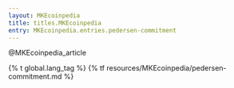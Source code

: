 ```yaml
---
layout: MKEcoinpedia
title: titles.MKEcoinpedia
entry: MKEcoinpedia.entries.pedersen-commitment
---
```


@MKEcoinpedia_article

{% t global.lang_tag %}
{% tf resources/MKEcoinpedia/pedersen-commitment.md %}
